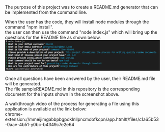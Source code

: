 The purpose of this project was to create a README.md generator that can be implemented from the command line.

When the user has the code, they will install node modules through the command "npm install".<br>
the user can then use the command "node index.js" which will bring up the questions for the README file as shown below.
![terminal image](./assets/terminal.jpg)

Once all questions have been answered by the user, their README.md file will be generated.<br>
The file sampleREADME.md in this repository is the corresponding document for the inputs shown in the screenshot above.

A walkthrough video of the process for generating a file using this application is available at the link below:<br>
chrome-extension://mmeijimgabbpbgpdklnllpncmdofkcpn/app.html#/files/c1a65b53-0aae-4b51-y0bc-b4349c7e2e64